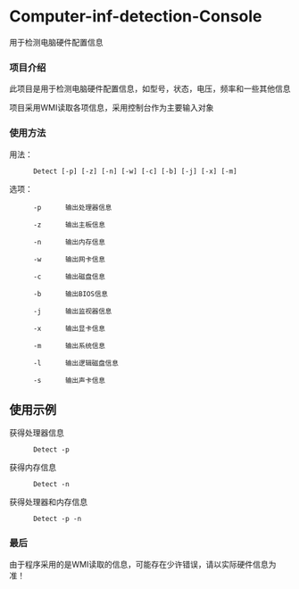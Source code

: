 # Computer-inf-detection-Console
用于检测电脑硬件配置信息

### 项目介绍

此项目是用于检测电脑硬件配置信息，如型号，状态，电压，频率和一些其他信息

项目采用WMI读取各项信息，采用控制台作为主要输入对象

### 使用方法

用法：    

          Detect [-p] [-z] [-n] [-w] [-c] [-b] [-j] [-x] [-m]



选项：    

          -p      输出处理器信息

          -z      输出主板信息
          
          -n      输出内存信息
          
          -w      输出网卡信息
          
          -c      输出磁盘信息
          
          -b      输出BIOS信息
          
          -j      输出监视器信息
          
          -x      输出显卡信息
          
          -m      输出系统信息
          
          -l      输出逻辑磁盘信息
          
          -s      输出声卡信息
          
## 使用示例

获得处理器信息

          Detect -p
          
获得内存信息

          Detect -n
          
获得处理器和内存信息

          Detect -p -n 
          
### 最后

由于程序采用的是WMI读取的信息，可能存在少许错误，请以实际硬件信息为准！

          
          
